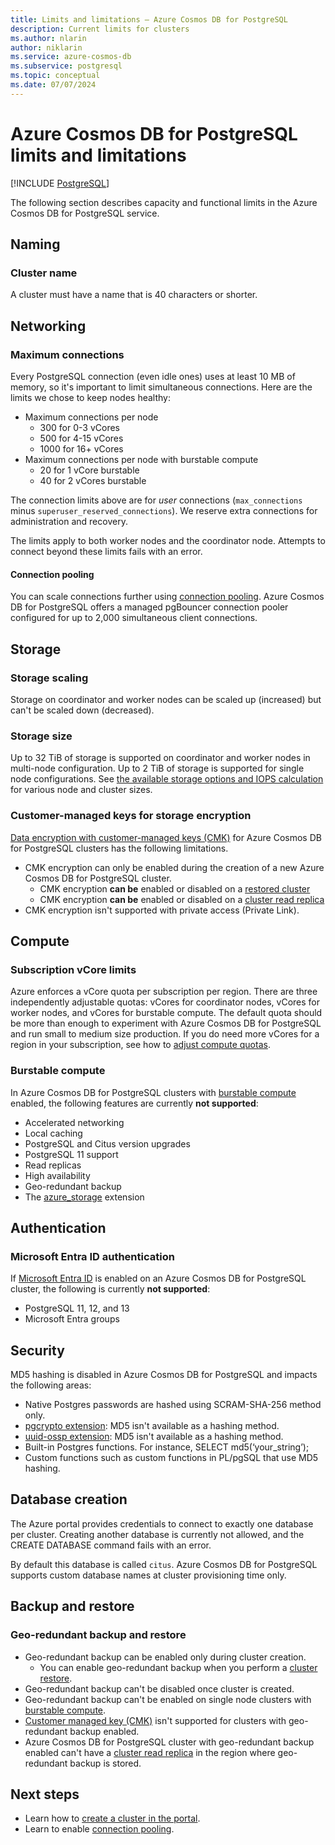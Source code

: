 ```yaml
---
title: Limits and limitations – Azure Cosmos DB for PostgreSQL
description: Current limits for clusters
ms.author: nlarin
author: niklarin
ms.service: azure-cosmos-db
ms.subservice: postgresql
ms.topic: conceptual
ms.date: 07/07/2024
---
```


# Azure Cosmos DB for PostgreSQL limits and limitations

[!INCLUDE [PostgreSQL](../includes/appliesto-postgresql.md)]

The following section describes capacity and functional limits in the Azure Cosmos DB for PostgreSQL service.

## Naming

### Cluster name

A cluster must have a name that is 40 characters or shorter.

## Networking

### Maximum connections

Every PostgreSQL connection (even idle ones) uses at least 10 MB of memory, so it's important to limit simultaneous connections. Here are the limits we chose to keep nodes healthy:

* Maximum connections per node
   * 300 for 0-3 vCores
   * 500 for 4-15 vCores
   * 1000 for 16+ vCores
* Maximum connections per node with burstable compute
   * 20 for 1 vCore burstable
   * 40 for 2 vCores burstable

The connection limits above are for *user* connections (`max_connections` minus
`superuser_reserved_connections`). We reserve extra connections for
administration and recovery.

The limits apply to both worker nodes and the coordinator node. Attempts to connect beyond these limits fails with an error.

#### Connection pooling

You can scale connections further using [connection pooling](concepts-connection-pool.md). Azure Cosmos DB for PostgreSQL offers a managed pgBouncer connection pooler configured for up to 2,000 simultaneous client connections.

## Storage

### Storage scaling

Storage on coordinator and worker nodes can be scaled up (increased) but can't be scaled down (decreased).

### Storage size

Up to 32 TiB of storage is supported on coordinator and worker nodes in multi-node configuration. Up to 2 TiB of storage is supported for single node configurations. See [the available storage options and IOPS calculation](resources-compute.md) for various node and cluster sizes.

### Customer-managed keys for storage encryption

[Data encryption with customer-managed keys (CMK)](./concepts-customer-managed-keys.md) for Azure Cosmos DB for PostgreSQL clusters has the following limitations.
* CMK encryption can only be enabled during the creation of a new Azure Cosmos DB for PostgreSQL cluster.
    * CMK encryption **can be** enabled or disabled on a [restored cluster](./concepts-backup.md#restore)
    * CMK encryption **can be** enabled or disabled on a [cluster read replica](./concepts-read-replicas.md)
* CMK encryption isn't supported with private access (Private Link).

## Compute

### Subscription vCore limits

Azure enforces a vCore quota per subscription per region. There are three independently adjustable quotas: vCores for coordinator nodes, vCores for worker nodes, and vCores for burstable compute. The default quota should be more than enough to experiment with Azure Cosmos DB for PostgreSQL and run small to medium size production. If you do need more vCores for a region in your subscription, see how to [adjust compute quotas](./howto-compute-quota.md).

### Burstable compute

In Azure Cosmos DB for PostgreSQL clusters with [burstable compute](concepts-burstable-compute.md) enabled, the following features are currently **not supported**:

* Accelerated networking
* Local caching
* PostgreSQL and Citus version upgrades
* PostgreSQL 11 support
* Read replicas
* High availability
* Geo-redundant backup
* The [azure_storage](howto-ingest-azure-blob-storage.md) extension

## Authentication

<a name='azure-active-directory-authentication'></a>

### Microsoft Entra ID authentication

If [Microsoft Entra ID](./concepts-authentication.md#azure-active-directory-authentication-preview) is enabled on an Azure Cosmos DB for PostgreSQL cluster, the following is currently **not supported**:

* PostgreSQL 11, 12, and 13
* Microsoft Entra groups

## Security

MD5 hashing is disabled in Azure Cosmos DB for PostgreSQL and impacts the following areas:
* Native Postgres passwords are hashed using SCRAM-SHA-256 method only.
* [pgcrypto extension](https://www.postgresql.org/docs/current/static/pgcrypto.html): MD5 isn't available as a hashing method.
* [uuid-ossp extension](https://www.postgresql.org/docs/current/static/uuid-ossp.html): MD5 isn't available as a hashing method.
* Built-in Postgres functions. For instance,  SELECT md5(‘your_string’);
* Custom functions such as custom functions in PL/pgSQL that use MD5 hashing.

## Database creation

The Azure portal provides credentials to connect to exactly one database per cluster. Creating another database is currently not allowed, and the CREATE DATABASE command fails with an error.

By default this database is called `citus`. Azure Cosmos DB for PostgreSQL supports custom database names at cluster provisioning time only.  

## Backup and restore

### Geo-redundant backup and restore
* Geo-redundant backup can be enabled only during cluster creation.
    * You can enable geo-redundant backup when you perform a [cluster restore](./howto-restore-portal.md).
* Geo-redundant backup can't be disabled once cluster is created.
* Geo-redundant backup can't be enabled on single node clusters with [burstable compute](./concepts-burstable-compute.md).
* [Customer managed key (CMK)](./concepts-customer-managed-keys.md) isn't supported for clusters with geo-redundant backup enabled.
* Azure Cosmos DB for PostgreSQL cluster with geo-redundant backup enabled can't have a [cluster read replica](./concepts-read-replicas.md) in the region where geo-redundant backup is stored.

## Next steps

* Learn how to [create a cluster in the portal](quickstart-create-portal.md).
* Learn to enable [connection pooling](concepts-connection-pool.md).
